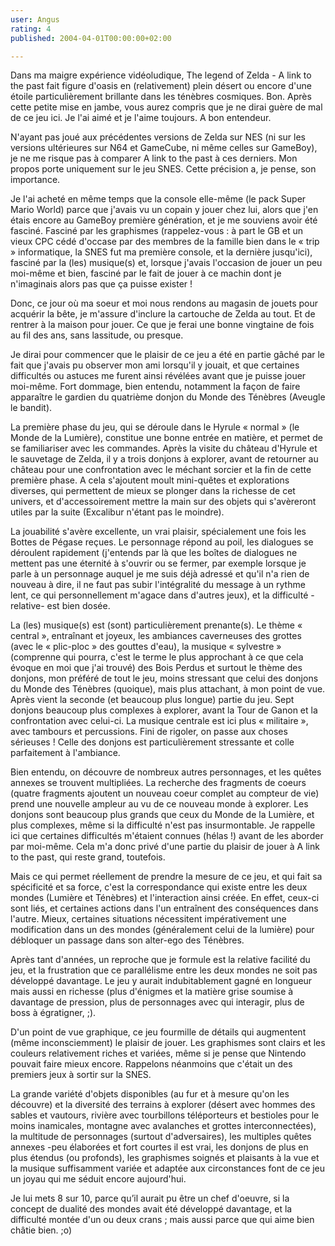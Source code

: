 ```yaml
---
user: Angus
rating: 4
published: 2004-04-01T00:00:00+02:00

---
```

Dans ma maigre expérience vidéoludique, The legend of Zelda - A link to the past fait figure d'oasis en (relativement) plein désert ou encore d'une étoile particulièrement brillante dans les ténèbres cosmiques.
Bon. Après cette petite mise en jambe, vous aurez compris que je ne dirai guère de mal de ce jeu ici. Je l'ai aimé et je l'aime toujours. A bon entendeur.

N'ayant pas joué aux précédentes versions de Zelda sur NES (ni sur les versions ultérieures sur N64 et GameCube, ni même celles sur GameBoy), je ne me risque pas à comparer A link to the past à ces derniers. Mon propos porte uniquement sur le jeu SNES. Cette précision a, je pense, son importance.

Je l'ai acheté en même temps que la console elle-même (le pack Super Mario World) parce que j'avais vu un copain y jouer chez lui, alors que j'en étais encore au GameBoy première génération, et je me souviens avoir été fasciné. Fasciné par les graphismes (rappelez-vous : à part le GB et un vieux CPC cédé d'occase par des membres de la famille bien dans le « trip » informatique, la SNES fut ma première console, et la dernière jusqu'ici), fasciné par la (les) musique(s) et, lorsque j'avais l'occasion de jouer un peu moi-même et bien, fasciné par le fait de jouer à ce machin dont je n'imaginais alors pas que ça puisse exister !

Donc, ce jour où ma soeur et moi nous rendons au magasin de jouets pour acquérir la bête, je m'assure d'inclure la cartouche de Zelda au tout. Et de rentrer à la maison pour jouer. Ce que je ferai une bonne vingtaine de fois au fil des ans, sans lassitude, ou presque.

Je dirai pour commencer que le plaisir de ce jeu a été en partie gâché par le fait que j'avais pu observer mon ami lorsqu'il y jouait, et que certaines difficultés ou astuces me furent ainsi révélées avant que je puisse jouer moi-même. Fort dommage, bien entendu, notamment la façon de faire apparaître le gardien du quatrième donjon du Monde des Ténèbres (Aveugle le bandit).

La première phase du jeu, qui se déroule dans le Hyrule « normal » (le Monde de la Lumière), constitue une bonne entrée en matière, et permet de se familiariser avec les commandes. Après la visite du château d'Hyrule et le sauvetage de Zelda, il y a trois donjons à explorer, avant de retourner au château pour une confrontation avec le méchant sorcier et la fin de cette première phase. A cela s'ajoutent moult mini-quêtes et explorations diverses, qui permettent de mieux se plonger dans la richesse de cet univers, et d'accessoirement mettre la main sur des objets qui s'avèreront utiles par la suite (Excalibur n'étant pas le moindre).

La jouabilité s'avère excellente, un vrai plaisir, spécialement une fois les Bottes de Pégase reçues. Le personnage répond au poil, les dialogues se déroulent rapidement (j'entends par là que les boîtes de dialogues ne mettent pas une éternité à s'ouvrir ou se fermer, par exemple lorsque je parle à un personnage auquel je me suis déjà adressé et qu'il n'a rien de nouveau à dire, il ne faut pas subir l'intégralité du message à un rythme lent, ce qui personnellement m'agace dans d'autres jeux), et la difficulté -relative- est bien dosée.

La (les) musique(s) est (sont) particulièrement prenante(s). Le thème « central », entraînant et joyeux, les ambiances caverneuses des grottes (avec le « plic-ploc » des gouttes d'eau), la musique « sylvestre » (comprenne qui pourra, c'est le terme le plus approchant à ce que cela évoque en moi que j'ai trouvé) des Bois Perdus et surtout le thème des donjons, mon préféré de tout le jeu, moins stressant que celui des donjons du Monde des Ténèbres (quoique), mais plus attachant, à mon point de vue.
Après vient la seconde (et beaucoup plus longue) partie du jeu. Sept donjons beaucoup plus complexes à explorer, avant la Tour de Ganon et la confrontation avec celui-ci.
La musique centrale est ici plus « militaire », avec tambours et percussions. Fini de rigoler, on passe aux choses sérieuses ! Celle des donjons est particulièrement stressante et colle parfaitement à l'ambiance.

Bien entendu, on découvre de nombreux autres personnages, et les quêtes annexes se trouvent multipliées. La recherche des fragments de coeurs (quatre fragments ajoutent un nouveau coeur complet au compteur de vie) prend une nouvelle ampleur au vu de ce nouveau monde à explorer.
Les donjons sont beaucoup plus grands que ceux du Monde de la Lumière, et plus complexes, même si la difficulté n'est pas insurmontable.
Je rappelle ici que certaines difficultés m'étaient connues (hélas !) avant de les aborder par moi-même. Cela m'a donc privé d'une partie du plaisir de jouer à A link to the past, qui reste grand, toutefois.

Mais ce qui permet réellement de prendre la mesure de ce jeu, et qui fait sa spécificité et sa force, c'est la correspondance qui existe entre les deux mondes (Lumière et Ténèbres) et l'interaction ainsi créée.
En effet, ceux-ci sont liés, et certaines actions dans l'un entraînent des conséquences dans l'autre. Mieux, certaines situations nécessitent impérativement une modification dans un des mondes (généralement celui de la lumière) pour débloquer un passage dans son alter-ego des Ténèbres.

Après tant d'années, un reproche que je formule est la relative facilité du jeu, et la frustration que ce parallélisme entre les deux mondes ne soit pas développé davantage. Le jeu y aurait indubitablement gagné en longueur mais aussi en richesse (plus d'énigmes et la matière grise soumise à davantage de pression, plus de personnages avec qui interagir, plus de boss à égratigner, ;).

D'un point de vue graphique, ce jeu fourmille de détails qui augmentent (même inconsciemment) le plaisir de jouer. Les graphismes sont clairs et les couleurs relativement riches et variées, même si je pense que Nintendo pouvait faire mieux encore. Rappelons néanmoins que c'était un des premiers jeux à sortir sur la SNES.

La grande variété d'objets disponibles (au fur et à mesure qu'on les découvre) et la diversité des terrains à explorer (désert avec hommes des sables et vautours, rivière avec tourbillons téléporteurs et bestioles pour le moins inamicales, montagne avec avalanches et grottes interconnectées), la multitude de personnages (surtout d'adversaires), les multiples quêtes annexes -peu élaborées et fort courtes il est vrai, les donjons de plus en plus étendus (ou profonds), les graphismes soignés et plaisants à la vue et la musique suffisamment variée et adaptée aux circonstances font de ce jeu un joyau qui me séduit encore aujourd'hui.

Je lui mets 8 sur 10, parce qu’il aurait pu être un chef d'oeuvre, si la concept de dualité des mondes avait été développé davantage, et la difficulté montée d'un ou deux crans ; mais aussi parce que qui aime bien châtie bien. ;o)